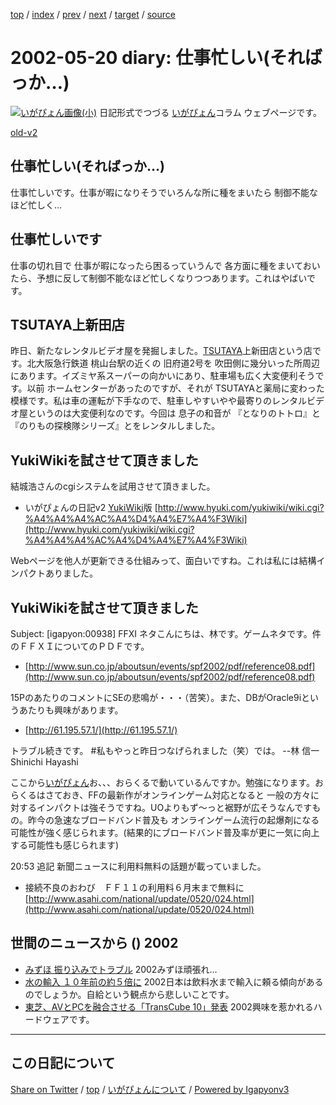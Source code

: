 [top](../index.html) 
 / [index](index.html) 
 / [prev](ig020517.html) 
 / [next](ig020521.html) 
 / [target](https://igapyon.github.io/diary/2002/ig020520.html) 
 / [source](https://github.com/igapyon/diary/blob/gh-pages/2002/ig020520.src.md) 

2002-05-20 diary: 仕事忙しい(そればっか…)
=====================================================================================================
[![いがぴょん画像(小)](https://igapyon.github.io/diary/images/iga200306s.jpg "いがぴょん")](https://igapyon.github.io/diary/memo/memoigapyon.html) 日記形式でつづる [いがぴょん](https://igapyon.github.io/diary/memo/memoigapyon.html)コラム ウェブページです。

[old-v2](ig020520-orig.html)

## 仕事忙しい(そればっか…)

仕事忙しいです。仕事が暇になりそうでいろんな所に種をまいたら 制御不能なほど忙しく…


## 仕事忙しいです

仕事の切れ目で 仕事が暇になったら困るっていうんで 各方面に種をまいておいたら、予想に反して制御不能なほど忙しくなりつつあります。これはやばいです。

## TSUTAYA上新田店

昨日、新たなレンタルビデオ屋を発掘しました。[TSUTAYA](http://www.tsutaya.co.jp/)上新田店という店です。北大阪急行鉄道 桃山台駅の近くの 旧府道2号を 吹田側に幾分いった所周辺にあります。イズミヤ系スーパーの向かいにあり、駐車場も広く大変便利そうです。以前 ホームセンターがあったのですが、それが TSUTAYAと薬局に変わった模様です。私は車の運転が下手なので、駐車しやすいやや最寄りのレンタルビデオ屋というのは大変便利なのです。今回は 息子の和音が 『となりのトトロ』と『のりもの探検隊シリーズ』とをレンタルしました。

## YukiWikiを試させて頂きました

結城浩さんのcgiシステムを試用させて頂きました。

* いがぴょんの日記v2 [YukiWiki](http://www.hyuki.com/yukiwiki/)版
  [http://www.hyuki.com/yukiwiki/wiki.cgi?%A4%A4%A4%AC%A4%D4%A4%E7%A4%F3Wiki](http://www.hyuki.com/yukiwiki/wiki.cgi?%A4%A4%A4%AC%A4%D4%A4%E7%A4%F3Wiki)

Webページを他人が更新できる仕組みって、面白いですね。これは私には結構インパクトありました。

## YukiWikiを試させて頂きました

Subject:  [igapyon:00938] FFXI ネタこんにちは、林です。ゲームネタです。件のＦＦＸＩについてのＰＤＦです。

* [http://www.sun.co.jp/aboutsun/events/spf2002/pdf/reference08.pdf](http://www.sun.co.jp/aboutsun/events/spf2002/pdf/reference08.pdf)

15PのあたりのコメントにSEの悲鳴が・・・（苦笑）。また、DBがOracle9iというあたりも興味があります。

* [http://61.195.57.1/](http://61.195.57.1/)

トラブル続きです。
#私もやっと昨日つなげられました（笑）では。
--林 信一 Shinichi Hayashi

ここから[いがぴょん](http://www.igapyon.jp/igapyon/diary/memo/memoigapyon.html)お、、、おらくるで動いているんですか。勉強になります。おらくるはさておき、FFの最新作がオンラインゲーム対応となると 一般の方々に対するインパクトは強そうですね。UOよりもず～っと裾野が広そうなんですもの。昨今の急速なブロードバンド普及も オンラインゲーム流行の起爆剤になる可能性が強く感じられます。(結果的にブロードバンド普及率が更に一気に向上する可能性も感じられます)

20:53 追記 新聞ニュースに利用料無料の話題が載っていました。

* 接続不良のおわび　ＦＦ１１の利用料６月末まで無料に
  [http://www.asahi.com/national/update/0520/024.html](http://www.asahi.com/national/update/0520/024.html)

## 世間のニュースから () 2002

* [みずほ 振り込みでトラブル](http://www.nhk.or.jp/news/2002/05/20/grri84000000cbph.html)  2002みずほ頑張れ…
* [水の輸入 １０年前の約５倍に](http://www.nhk.or.jp/news/2002/05/19/grri84000000caxl.html)  2002日本は飲料水まで輸入に頼る傾向があるのでしょうか。自給という観点から悲しいことです。
* [東芝、AVとPCを融合させる「TransCube 10」発表](http://www.zdnet.co.jp/news/0205/20/njbt_01.html)  2002興味を惹かれるハードウェアです。


----------------------------------------------------------------------------------------------------

## この日記について

[Share on Twitter](https://twitter.com/intent/tweet?hashtags=igapyon%2Cdiary%2C%E3%81%84%E3%81%8C%E3%81%B4%E3%82%87%E3%82%93&text=%E4%BB%95%E4%BA%8B%E5%BF%99%E3%81%97%E3%81%84%28%E3%81%9D%E3%82%8C%E3%81%B0%E3%81%A3%E3%81%8B%E2%80%A6%29&url=https%3A%2F%2Figapyon.github.io%2Fdiary%2F2002%2Fig020520.html) / [top](../index.html) / [いがぴょんについて](https://igapyon.github.io/diary/memo/memoigapyon.html) / [Powered by Igapyonv3](https://github.com/igapyon/igapyonv3)

